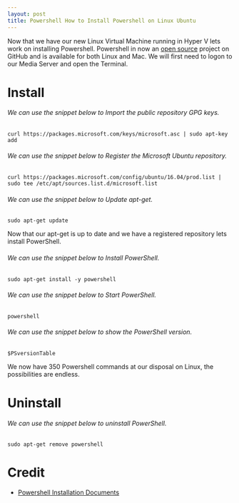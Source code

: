 ```yaml
---
layout: post
title: Powershell How to Install Powershell on Linux Ubuntu
---
```


Now that we have our new Linux Virtual Machine running in Hyper V lets work on installing Powershell. Powershell in now an [open source](https://github.com/PowerShell/PowerShell) project on GitHub and is available for both Linux and Mac. We will first need to logon to our Media Server and open the Terminal.
# Install  

###### We can use the snippet below to Import the public repository GPG keys.

	curl https://packages.microsoft.com/keys/microsoft.asc | sudo apt-key add

###### We can use the snippet below to Register the Microsoft Ubuntu repository.

	curl https://packages.microsoft.com/config/ubuntu/16.04/prod.list | sudo tee /etc/apt/sources.list.d/microsoft.list

###### We can use the snippet below to Update apt-get.

	sudo apt-get update

Now that our apt-get is up to date and we have a registered repository lets install PowerShell.  

###### We can use the snippet below to Install PowerShell.

	sudo apt-get install -y powershell

###### We can use the snippet below to Start PowerShell.

	powershell

###### We can use the snippet below to show the PowerShell version.

	$PSversionTable

We now have 350 Powershell commands at our disposal on Linux, the possibilities are endless.

# Uninstall

###### We can use the snippet below to uninstall PowerShell.

	sudo apt-get remove powershell

# Credit  
* [Powershell Installation Documents](https://github.com/PowerShell/PowerShell/blob/master/docs/installation/linux.md)